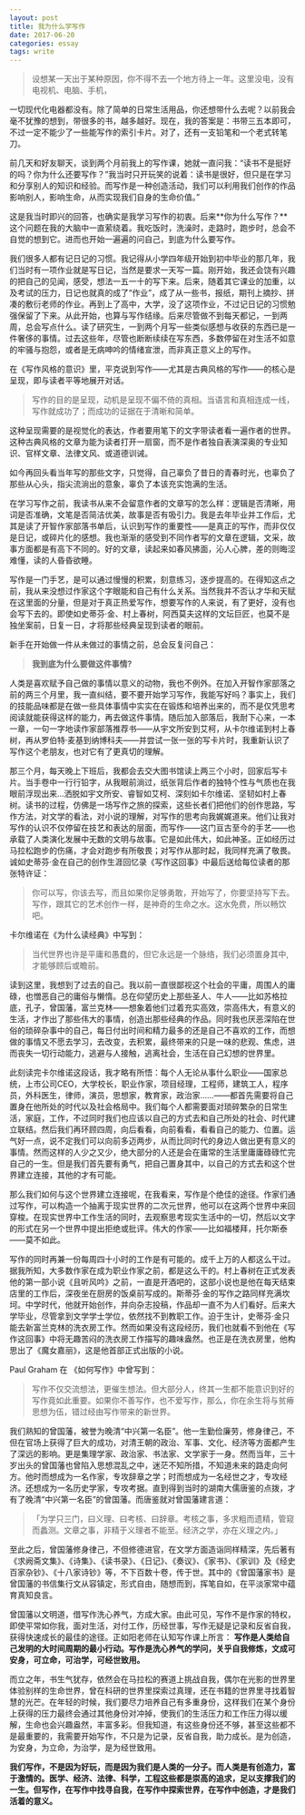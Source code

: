 ```yaml
---
layout: post
title: 我为什么学写作
date: 2017-06-20
categories: essay
tags: write
---
```



> 设想某一天出于某种原因，你不得不去一个地方待上一年。这里没电，没有电视机、电脑、手机，

一切现代化电器都没有。除了简单的日常生活用品，你还想带什么去呢？以前我会毫不犹豫的想到，带很多的书，越多越好。现在，我的答案是：书带三五本即可，不过一定不能少了一些能写作的索引卡片。对了，还有一支铅笔和一个老式转笔刀。

前几天和好友聊天，谈到两个月前我上的写作课，她就一直问我：“读书不是挺好的吗？你为什么还要写作？”我当时只开玩笑的说着：读书是很好，但只是在学习和分享别人的知识和经验。而写作是一种创造活动，我们可以利用我们创作的作品影响别人，影响生命，从而实现我们自身的生命价值。”

这是我当时即兴的回答，也确实是我学习写作的初衷。后来**你为什么写作？**这个问题在我的大脑中一直萦绕着。我吃饭时，洗澡时，走路时，跑步时，总会不自觉的想到它。进而也开始一遍遍的问自己，到底为什么要写作。

我们很多人都有记日记的习惯。我记得从小学四年级开始到初中毕业的那几年，我们当时有一项作业就是写日记，当然是要求一天写一篇。刚开始，我还会饶有兴趣的把自己的见闻，感受，想法一五一十的写下来。后来，随着其它课业的加重，以及考试的压力，日记也就真的成了“作业”，成了从一些书，报纸，期刊上摘抄、拼凑的敷衍老师的作业。再到上了高中，大学，没了这项作业，不过记日记的习惯勉强保留了下来。从此开始，也算与写作结缘。后来尽管做不到每天都记，一到两周，总会写点什么。读了研究生，一到两个月写一些类似感想与收获的东西已是一件奢侈的事情。过去这些年，尽管也断断续续在写东西，多数停留在对生活不如意的牢骚与抱怨，或者是无病呻吟的情绪宣泄，而非真正意义上的写作。

在《写作风格的意识》里，平克说到写作——尤其是古典风格的写作——的核心是呈现，即与读者平等地展开对话。
>写作的目的是呈现，动机是呈现不偏不倚的真相。当语言和真相连成一线，写作就成功了；而成功的证据在于清晰和简单。

这种呈现需要的是视觉化的表达，作者要用笔下的文字带读者看一遍作者的世界。这种古典风格的文章为能为读者打开一扇窗，而不是作者独自表演深奥的专业知识、官样文章、法律文风、或道德训诫。


如今再回头看当年写的那些文字，只觉得，自己辜负了昔日的青春时光，也辜负了那些从心头，指尖流淌出的意象，辜负了本该充实饱满的生活。

在学习写作之前，我读书从来不会留意作者的文章写的怎么样：逻辑是否清晰，用词是否准确，文笔是否简洁优美，故事是否有吸引力。我是去年毕业并工作后，尤其是读了开智作家部落书单后，认识到写作的重要性——是真正的写作，而非仅仅是日记，或碎片化的感想。我也渐渐的感受到不同作者写的文章在逻辑，文采，故事方面都是有高下不同的。好的文章，读起来如春风拂面，沁人心脾，差的则晦涩难懂，读的人昏昏欲睡。

写作是一门手艺，是可以通过慢慢的积累，刻意练习，逐步提高的。在得知这点之前，我从来没想过作家这个字眼能和自己有什么关系。当然我并不否认才华和天赋在这里面的分量，但是对于真正热爱写作，想要写作的人来说，有了更好，没有也会写下去的。即使如史蒂芬·金、村上春树，阿西莫夫这样的文坛巨匠，也莫不是独坐案前，日复一日，才将那些经典呈现到读者的眼前。

新手在开始做一件从未做过的事情之前，总会反复问自己：
> **我到底为什么要做这件事情?**

人类是喜欢赋予自己做的事情以意义的动物，我也不例外。在加入开智作家部落之前的两三个月里，我一直纠结，要不要开始学习写作，我能写好吗？事实上，我们的技能品味都是在做一些具体事情中实实在在锻炼和培养出来的，而不是仅凭思考阅读就能获得这样的能力，再去做这件事情。随后加入部落后，我耐下心来，一本一章，一句一字地读作家部落推荐书——从宇文所安到艾柯，从卡尔维诺到村上春树，再从罗伯特·麦基到纳博科夫——并尝试一张一张的写卡片时，我重新认识了写作这个老朋友，也对它有了更真切的理解。

那三个月，每天晚上下班后，我都会去交大图书馆读上两三个小时，回家后写卡片。当手卷中一行行铅字，从我眼前淌过，纸张背后作者的独特个性与气质也在我眼前浮现出来…洒脱如宇文所安、睿智如艾柯、深刻如卡尔维诺、坚韧如村上春树。读书的过程，仿佛是一场写作之旅的探索，这些长者们把他们的创作思路，写作方法，对文学的看法，对小说的理解，对写作的思考向我娓娓道来。他们让我对写作的认识不仅停留在技艺和表达的层面，而写作——这门亘古至今的手艺——也承载了人类演化发展中无数的文明与故事。它是如此伟大，如此神圣。正如经历过马拉松跑步的伤痛，才会对跑步有所敬畏；对写作从那时起，我同样充满了敬畏。诚如史蒂芬·金在自己的创作生涯回忆录《写作这回事》中最后送给每位读者的那张特许证：
> 你可以写，你该去写，而且如果你足够勇敢，开始写了，你要坚持写下去。写作，跟其它的艺术创作一样，是神奇的生命之水。这水免费，所以畅饮吧。

卡尔维诺在《为什么读经典》中写到：
> 当代世界也许是平庸和愚蠢的，但它永远是一个脉络，我们必须置身其中,才能够顾后或瞻前。

读到这里，我想到了过去的自己。我以前一直很鄙视这个社会的平庸，周围人的庸碌，也憎恶自己的庸俗与懒惰。总在仰望历史上那些圣人、牛人——比如苏格拉底，孔子，曾国藩，富兰克林——想象着他们过着充实高效，崇高伟大，有意义的生活，才作出了那些伟大的事情，创造出那些经典的作品。同时我也厌恶深陷在世俗的琐碎杂事中的自己，每日付出时间和精力最多的还是自己不喜欢的工作，而想做的事情又不愿去学习，去改变，去积累，最终带来的只是一味的悲观、焦虑，进而丧失一切行动能力，逃避与人接触，逃离社会，生活在自己幻想的世界里。

此刻读完卡尔维诺这段话，我才略有所悟：每个人无论从事什么职业——国家总统，上市公司CEO，大学校长，职业作家，项目经理，工程师，建筑工人，程序员，外科医生，律师，演员，思想家，教育家，政治家……——都首先需要将自己置身在他所处的时代以及社会格局中。我们每个人都需要面对琐碎繁杂的日常生活，家庭，工作，不过同时我们也应该以自己的方式去和自己所处的社会、时代建立联结。然后我们再环顾四周，向后看看，向前看看，看看自己的能力、位置。运气好一点，说不定我们可以向前多迈两步，从而比同时代的身边人做出更有意义的事情。然而这样的人少之又少，绝大部分的人还是会在庸常的生活里庸庸碌碌忙完自己的一生。但是我们首先要有勇气，把自己置身其中，以自己的方式去和这个世界建立连接，其他的才有可能。

那么我们如何与这个世界建立连接呢，在我看来，写作是个绝佳的途径。作家们通过写作，可以构造一个抽离于现实世界的二次元世界，他可以在这两个世界中来回穿梭。在现实世界中工作生活的同时，去观察思考现实生活中的一切，然后以文字的形式在另一个世界中提出拒绝或批评。伟大的作家——比如福楼拜，托尔斯泰——莫不如此。

写作的同时再兼一份每周四十小时的工作是有可能的。成千上万的人都这么干过。据我所知，大多数作家在成为职业作家之前，都是这么干的。村上春树在正式发表他的第一部小说《且听风吟》之前，一直是开酒吧的，这部小说也是他在每天结束店里的工作后，深夜坐在厨房的饭桌前写成的。斯蒂芬·金的写作之路同样充满坎坷。中学时代，他就开始创作，并向杂志投稿，作品却一直不为人们看好。后来大学毕业，尽管拿到文学学士学位，依然找不到教职工作。迫于生计，史蒂芬·金只能去新富兰克林的洗衣房工作。然而如果没有这段经历，我们也就看不到他在《写作这回事》中将无趣苦闷的洗衣房工作描写的趣味盎然。也正是在洗衣房里，他构思出了《魔女嘉丽》，这是他首部正式出版的小说。

Paul Graham 在 《如何写作》中曾写到：
> 写作不仅交流想法，更催生想法。但大部分人，终其一生都不能意识到好的写作竟如此重要。如果你不善写作，也不爱写作，那么，你在余生将与贫瘠思想为伍，错过经由写作带来的新世界。

我们熟知的曾国藩，被誉为晚清“中兴第一名臣”。他一生勤俭廉劳，修身律己，不但在官场上获得了巨大的成功，对清王朝的政治、军事、文化、经济等方面都产生了深远的影响。更是集理学家、政治家、书法家、文学家于一身。然而当年，三十岁出头的曾国藩也曾陷入思想混乱之中，迷茫不知所措，不知道未来的路走向何方。他时而想成为一名作家，专攻辞章之学；时而想成为一名经世之才，专攻经济。还想成为一名历史学家，专攻考据。直到得到当时的湖南大儒唐鉴的点拨，才有了晚清“中兴第一名臣”的曾国藩。而唐鉴就对曾国藩建言道：
> 「为学只三门，曰义理、曰考核、曰辞章。考核之事，多求粗而遗精，管窥而蠡测。文章之事，非精于义理者不能至。经济之学，亦在义理之内。」

至此之后，曾国藩修身律己，不但修德进官，在文学方面造诣同样精深，先后著有《求阙斋文集》、《诗集》、《读书录》、《日记》、《奏议》、《家书》、《家训》及《经史百家杂钞》、《十八家诗钞》等，不下百数十卷，传于世。其中的《曾国藩家书》是曾国藩的书信集行文从容镇定，形式自由，随想而到，挥笔自如，在平淡家常中蕴育真知良言。
 
曾国藩以文明道，借写作洗心养气，方成大家。由此可见，写作不是作家的特权，即使平常如你我，面对生活，对付工作，历经世事，写作无疑是记录和反省自我，获得快速成长的最佳的途径。正如阳老师在认知写作课上所言：
**写作是人类给自己发明的大时间周期的最小行动。写作是洗心养气的学问，关乎自我修炼，文成可安身，可立命，可治学，可经世致用。**

而立之年，书生气犹存，依然会在马拉松的赛道上挑战自我，偶尔在光影的世界里体验别样的生命世界，曾在科研的世界里探索过真理，还在书籍的世界里寻找着智慧的光芒。在年轻的时候，我们要尽力培养自己有多重身份，这样我们在某个身份上获得的压力最终会通过其他身份对冲掉，使我们的生活压力和工作压力得以缓解，生命也会兴趣盎然，丰富多彩。但我知道，有这些身份还不够，甚至这些都不是最重要的，我需要开始写作，不只是为记录，反省自我，助力成长。是为创造，为安身，为立命，为治学，是为经世致用。

**我们写作，不是因为好玩，而是因为我们是人类的一分子。而人类是有创造力，富于激情的。医学、经济、法律、科学，工程这些都是崇高的追求，足以支撑我们的一生。但写作，在写作中找寻自我，在写作中探索世界，在写作中创造，才是我们活着的意义。**